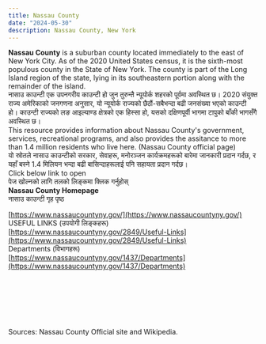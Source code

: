 ```yaml
---
title: Nassau County
date: "2024-05-30"
description: Nassau County, New York
---
```

**Nassau County** is a suburban county located immediately to the east of New York City. As of the 2020 United States census, it is the sixth-most populous county in the State of New York. The county is part of the Long Island region of the state, lying in its southeastern portion along with the remainder of the island. <br/>
नासाउ काउन्टी एक उपनगरीय काउन्टी हो जुन तुरुन्तै न्यूयोर्क शहरको पूर्वमा अवस्थित छ। 2020 संयुक्त राज्य अमेरिकाको जनगणना अनुसार, यो न्यूयोर्क राज्यको छैठौं-सबैभन्दा बढी जनसंख्या भएको काउन्टी हो। काउन्टी राज्यको लङ आइल्याण्ड क्षेत्रको एक हिस्सा हो, यसको दक्षिणपूर्वी भागमा टापुको बाँकी भागसँगै अवस्थित छ।
<br/>
This resource provides information about Nassau County's government, services, recreational programs, and also provides the assitance to more than 1.4 million residents who live here. (Nassau County official page)<br/>
यो स्रोतले नासाउ काउन्टीको सरकार, सेवाहरू, मनोरञ्जन कार्यक्रमहरूको बारेमा जानकारी प्रदान गर्दछ, र यहाँ बस्ने 1.4 मिलियन भन्दा बढी बासिन्दाहरूलाई पनि सहायता प्रदान गर्दछ।
<br/>
Click below link to open<br/>पेज खोल्नको लागि तलको लिङ्कमा क्लिक गर्नुहोस्
<br/>
**Nassau County Homepage**<br/>नासाउ काउन्टी गृह पृष्ठ


[https://www.nassaucountyny.gov/](https://www.nassaucountyny.gov/)
<br/>
USEFUL LINKS (उपयोगी लिङ्कहरू)<br/>
[https://www.nassaucountyny.gov/2849/Useful-Links](https://www.nassaucountyny.gov/2849/Useful-Links)
<br/>
Departments (विभागहरू)<br/>
[https://www.nassaucountyny.gov/1437/Departments](https://www.nassaucountyny.gov/1437/Departments)






<br/><br/><br/><br/><br/><br/>Sources: Nassau County Official site and Wikipedia.

